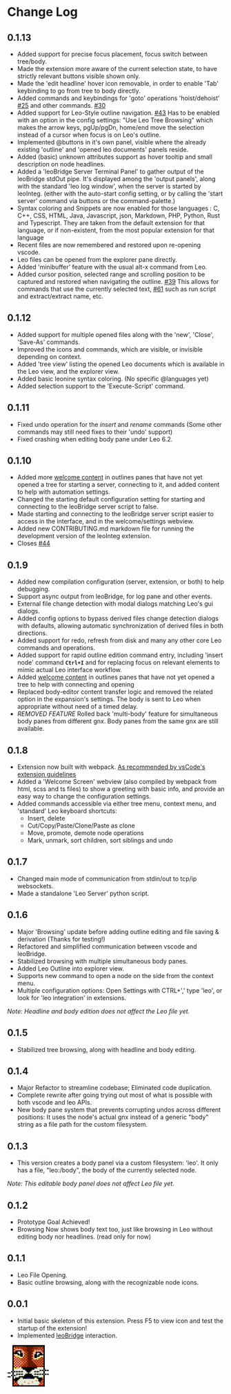 # Change Log

## 0.1.13

-   Added support for precise focus placement, focus switch between tree/body.
-   Made the extension more aware of the current selection state, to have strictly relevant buttons visible shown only.
-   Made the 'edit headline' hover icon removable, in order to enable 'Tab' keybinding to go from tree to body directly.
-   Added commands and keybindings for 'goto' operations 'hoist/dehoist' [#25](https://github.com/boltex/leointeg/issues/25) and other commands. [#30](https://github.com/boltex/leointeg/issues/30)
-   Added support for Leo-Style outline navigation. [#43](https://github.com/boltex/leointeg/issues/43) Has to be enabled with an option in the config settings: "Use Leo Tree Browsing" which makes the arrow keys, pgUp/pgDn, home/end move the selection instead of a cursor when focus is on Leo's outline.
-   Implemented @buttons in it's own panel, visible where the already existing 'outline' and 'opened leo documents' panels reside.
-   Added (basic) unknown attributes support as hover tooltip and small description on node headlines.
-   Added a 'leoBridge Server Terminal Panel' to gather output of the leoBridge stdOut pipe. It's displayed among the 'output panels', along with the standard 'leo log window', when the server is started by leoInteg. (either with the auto-start config setting, or by calling the 'start server' command via buttons or the command-palette.)
-   Syntax coloring and Snippets are now enabled for those languages : C, C++, CSS, HTML, Java, Javascript, json, Markdown, PHP, Python, Rust and Typescript. They are taken from the default extension for that language, or if non-existent, from the most popular extension for that language
-   Recent files are now remembered and restored upon re-opening vscode.
-   Leo files can be opened from the explorer pane directly.
-   Added 'minibuffer' feature with the usual alt-x command from Leo.
-   Added cursor position, selected range and scrolling position to be captured and restored when navigating the outline. [#39](https://github.com/boltex/leointeg/issues/39) This allows for commands that use the currently selected text, [#61](https://github.com/boltex/leointeg/issues/61) such as run script and extract/extract name, etc.

## 0.1.12

-   Added support for multiple opened files along with the 'new', 'Close', 'Save-As' commands.
-   Improved the icons and commands, which are visible, or invisible depending on context.
-   Added 'tree view' listing the opened Leo documents which is available in the Leo view, and the explorer view.
-   Added basic leonine syntax coloring. (No specific \@languages yet)
-   Added selection support to the 'Execute-Script' command.

## 0.1.11

-   Fixed undo operation for the _insert_ and _rename_ commands (Some other commands may still need fixes to their 'undo' support)
-   Fixed crashing when editing body pane under Leo 6.2.

## 0.1.10

-   Added more [welcome content](https://code.visualstudio.com/api/extension-guides/tree-view#welcome-content) in outlines panes that have not yet opened a tree for starting a server, connecting to it, and added content to help with automation settings.
-   Changed the starting default configuration setting for starting and connecting to the leoBridge server script to false.
-   Made starting and connecting to the leoBridge server script easier to access in the interface, and in the welcome/settings webview.
-   Added new CONTRIBUTING.md markdown file for running the development version of the leoInteg extension.
-   Closes [#44](https://github.com/boltex/leointeg/issues/44)

## 0.1.9

-   Added new compilation configuration (server, extension, or both) to help debugging.
-   Support async output from leoBridge, for log pane and other events.
-   External file change detection with modal dialogs matching Leo's gui dialogs.
-   Added config options to bypass derived files change detection dialogs with defaults, allowing automatic synchronization of derived files in both directions.
-   Added support for redo, refresh from disk and many any other core Leo commands and operations.
-   Added support for rapid outline edition command entry, including 'insert node' command **`Ctrl+I`** and for replacing focus on relevant elements to mimic actual Leo interface workflow.
-   Added [welcome content](https://code.visualstudio.com/api/extension-guides/tree-view#welcome-content) in outlines panes that have not yet opened a tree to help with connecting and opening
-   Replaced body-editor content transfer logic and removed the related option in the expansion's settings. The body is sent to Leo when appropriate without need of a timed delay.
-   _REMOVED FEATURE_ Rolled back 'multi-body' feature for simultaneous body panes from different gnx. Body panes from the same gnx are still available.

## 0.1.8

-   Extension now built with webpack. [As recommended by vsCode's extension guidelines](https://code.visualstudio.com/api/working-with-extensions/bundling-extension#using-webpack)
-   Added a 'Welcome Screen' webview (also compiled by webpack from html, scss and ts files) to show a greeting with basic info, and provide an easy way to change the configuration settings.
-   Added commands accessible via either tree menu, context menu, and 'standard' Leo keyboard shortcuts:
    -   Insert, delete
    -   Cut/Copy/Paste/Clone/Paste as clone
    -   Move, promote, demote node operations
    -   Mark, unmark, sort children, sort siblings and undo

## 0.1.7

-   Changed main mode of communication from stdin/out to tcp/ip websockets.
-   Made a standalone 'Leo Server' python script.

## 0.1.6

-   Major 'Browsing' update before adding outline editing and file saving & derivation (Thanks for testing!)
-   Refactored and simplified communication between vscode and leoBridge.
-   Stabilized browsing with multiple simultaneous body panes.
-   Added Leo Outline into explorer view.
-   Supports new command to open a node on the side from the context menu.
-   Multiple configuration options: Open Settings with CTRL+',' type 'leo', or look for 'leo integration' in extensions.

_Note: Headline and body edition does not affect the Leo file yet._

## 0.1.5

-   Stabilized tree browsing, along with headline and body editing.

## 0.1.4

-   Major Refactor to streamline codebase; Eliminated code duplication.
-   Complete rewrite after going trying out most of what is possible with both vscode and leo APIs.
-   New body pane system that prevents corrupting undos across different positions: It uses the node's actual gnx instead of a generic "body" string as a file path for the custom filesystem.

## 0.1.3

-   This version creates a body panel via a custom filesystem: 'leo'. It only has a file, "leo:/body", the body of the currently selected node.

_Note: This editable body panel does not affect Leo file yet._

## 0.1.2

-   Prototype Goal Achieved!
-   Browsing Now shows body text too, just like browsing in Leo without editing body nor headlines. (read only for now)

## 0.1.1

-   Leo File Opening.
-   Basic outline browsing, along with the recognizable node icons.

## 0.0.1

-   Initial basic skeleton of this extension. Press F5 to view icon and test the startup of the extension!
-   Implemented [leoBridge](https://leoeditor.com/leoBridge.html) interaction.

![LeoEditor](resources/leoapp96px.png)

